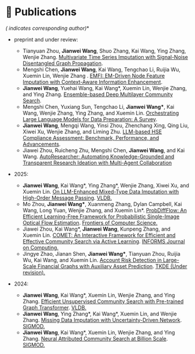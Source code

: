 # 📄 Publications

**(* indicates corresponding author)**

* preprint and under review:
  + Tianyuan Zhou, **Jianwei Wang**, Shuo Zhang, Kai Wang, Ying Zhang, Wenjie Zhang. [Multivariate Time Series Imputation with Signal-Noise Disentangled Graph Propagation](). 
  + Mengshi Chen, **Jianwei Wang**, Kai Wang, Tengchao Li, Ruijia Wu, Xuemin Lin, Wenjie Zhang . [EMFI: EM-Driven Node Feature Imputation with Context-Aware Information Enhancement](). 
  + **Jianwei Wang**, Yuehai Wang, Kai Wang\*, Xuemin Lin, Wenjie Zhang, and Ying Zhang. [Ensemble-based Deep Multilayer Community Search](https://arxiv.org/abs/2501.02194).
  + Mengshi Chen, Yuxiang Sun, Tengchao Li, **Jianwei Wang\***, Kai Wang, Wenjie Zhang, Ying Zhang, and Xuemin Lin. [Orchestrating Large Language Models for Data Preparation: A Survey](). 
  + **Jianwei Wang**, Mengqi Wang, Yinsi Zhou, Zhenchang Xing, Qing Liu, Xiwei Xu, Wenjie Zhang, and Liming Zhu. [LLM-based HSE Compliance Assessment: Benchmark, Performance, and Advancements](https://arxiv.org/pdf/2505.22959).
  + Jiawei Zhou, Ruicheng Zhu, Mengshi Chen, **Jianwei Wang**, and Kai Wang. [AutoResearcher: Automating Knowledge-Grounded and Transparent Research Ideation with Multi-Agent Collaboration](https://github.com/valleysprings/AutoResearcher)

* 2025:
  + **Jianwei Wang**, Kai Wang\*, Ying Zhang\*, Wenjie Zhang, Xiwei Xu, and Xuemin Lin. [On LLM-Enhanced Mixed-Type Data Imputation with High-Order Message Passing](https://arxiv.org/abs/2501.02191). <u> VLDB.</u>
  + Mo Zhou, **Jianwei Wang\***, Xuanmeng Zhang, Dylan Campbell, Kai Wang, Long Yuan, Wenjie Zhang, and Xuemin Lin\*. [ProbDiffFlow: An Efficient Learning-Free Framework for Probabilistic Single-Image Optical Flow Estimation](https://journal.hep.com.cn/fcs/EN/10.1007/s11704-025-50259-6). <u>Frontiers of Computer Science.</u>
  + Jiawei Zhou, Kai Wang\*, **Jianwei Wang**, Kunpeng Zhang, and Xuemin Lin. [COMET: An Interactive Framework for Efficient and Effective Community Search via Active Learning](https://pubsonline.informs.org/doi/suppl/10.1287/ijoc.2024.0834). <u>INFORMS Journal on Computing.</u>
  + Jingye Zhao, Jianan Shen, **Jianwei Wang\***, Tianyuan Zhou, Ruijia Wu, Kai Wang, and Xuemin Lin. [Account Risk Detection in Large-Scale Financial Graphs with Auxiliary Asset Prediction](). <u>TKDE (Under revision).</u>

* 2024:
  + **Jianwei Wang**, Kai Wang\*, Xuemin Lin, Wenjie Zhang, and Ying Zhang. [Efficient Unsupervised Community Search with Pre-trained Graph Transformer](https://www.vldb.org/pvldb/vol17/p2227-wang.pdf). <u>VLDB.</u>
  + **Jianwei Wang**, Ying Zhang\*, Kai Wang\*, Xuemin Lin, and Wenjie Zhang. [Missing Data Imputation with Uncertainty-Driven Network](https://dl.acm.org/doi/10.1145/3654920). <u>SIGMOD.</u>
  + **Jianwei Wang**, Kai Wang\*, Xuemin Lin, Wenjie Zhang, and Ying Zhang. [Neural Attributed Community Search at Billion Scale](https://arxiv.org/abs/2403.18874). <u>SIGMOD.</u>
